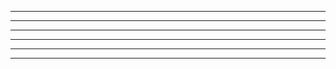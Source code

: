 ******                                     ******         
*     *                                   *     *                                   
*    *      *   * *    *       *  ***     *        *        ****  *   * *****      * *  **   ****  *
*  *      *       *     *     *    *      *        *       *     *    **    *  * * * * *    *     *
*    *    *       *      *   *     *      *     *  ******  *     *    **    * *    * *      *     *
*      *    * * *  ***     *      ***      ******  *    *    **** *** **    *  ***** *       ****  ***
